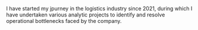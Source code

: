 I have started my jpurney in the logistics industry since 2021, during which I have undertaken various analytic projects to identify and resolve operational bottlenecks faced by the company.
